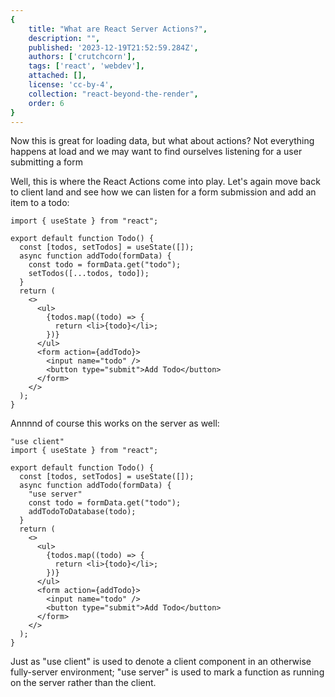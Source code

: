 ```yaml
---
{
    title: "What are React Server Actions?",
    description: "",
    published: '2023-12-19T21:52:59.284Z',
    authors: ['crutchcorn'],
    tags: ['react', 'webdev'],
    attached: [],
    license: 'cc-by-4',
    collection: "react-beyond-the-render",
    order: 6
}
---
```


Now this is great for loading data, but what about actions? Not everything happens at load and we may want to find ourselves listening for a user submitting a form

Well, this is where the React Actions come into play. Let's again move back to client land and see how we can listen for a form submission and add an item to a todo:

```tsx
import { useState } from "react";

export default function Todo() {
  const [todos, setTodos] = useState([]);
  async function addTodo(formData) {
    const todo = formData.get("todo");
    setTodos([...todos, todo]);
  }
  return (
    <>
      <ul>
        {todos.map((todo) => {
          return <li>{todo}</li>;
        })}
      </ul>
      <form action={addTodo}>
        <input name="todo" />
        <button type="submit">Add Todo</button>
      </form>
    </>
  );
}
```

Annnnd of course this works on the server as well:

```tsx
"use client"
import { useState } from "react";

export default function Todo() {
  const [todos, setTodos] = useState([]);
  async function addTodo(formData) {
    "use server"
    const todo = formData.get("todo");
    addTodoToDatabase(todo);
  }
  return (
    <>
      <ul>
        {todos.map((todo) => {
          return <li>{todo}</li>;
        })}
      </ul>
      <form action={addTodo}>
        <input name="todo" />
        <button type="submit">Add Todo</button>
      </form>
    </>
  );
}
```

Just as "use client" is used to denote a client component in an otherwise fully-server environment; "use server" is used to mark a function as running on the server rather than the client.
